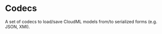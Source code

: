 Codecs
==============

A set of codecs to load/save CloudML models from/to serialized forms (e.g. JSON, XMI).
